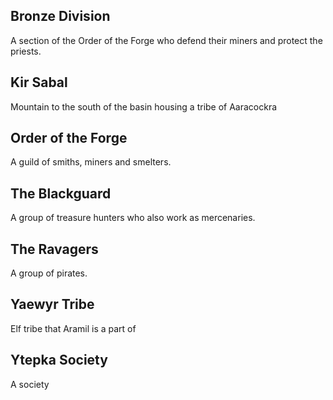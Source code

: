 ## Bronze Division
A section of the Order of the Forge who defend their miners and protect the priests. 

## Kir Sabal
Mountain to the south of the basin housing a tribe of Aaracockra

## Order of the Forge
A guild of smiths, miners and smelters.

## The Blackguard
A group of treasure hunters who also work as mercenaries.

## The Ravagers
A group of pirates.

## Yaewyr Tribe
Elf tribe that Aramil is a part of

## Ytepka Society
A society
